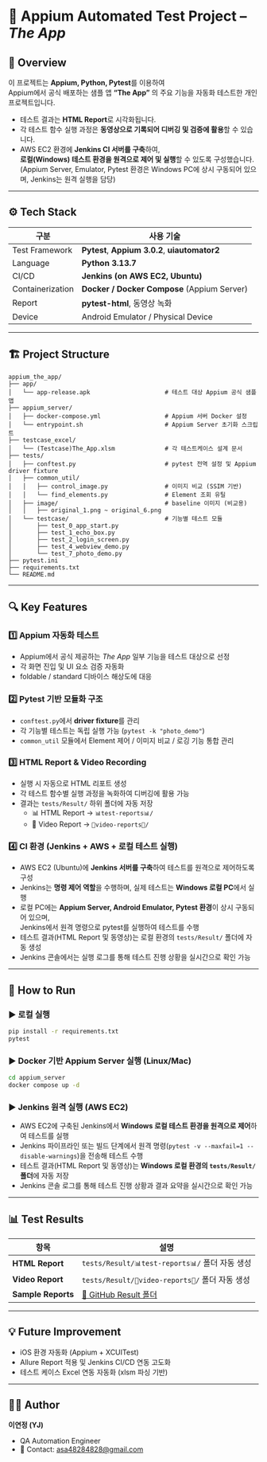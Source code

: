 # 📱 Appium Automated Test Project – *The App*

## 🧩 Overview
이 프로젝트는 **Appium, Python, Pytest**를 이용하여  
Appium에서 공식 배포하는 샘플 앱 **“The App”** 의 주요 기능을 자동화 테스트한 개인 프로젝트입니다.

- 테스트 결과는 **HTML Report**로 시각화됩니다.  
- 각 테스트 함수 실행 과정은 **동영상으로 기록되어 디버깅 및 검증에 활용**할 수 있습니다.  
- AWS EC2 환경에 **Jenkins CI 서버를 구축**하여,  
  **로컬(Windows) 테스트 환경을 원격으로 제어 및 실행**할 수 있도록 구성했습니다.  
  (Appium Server, Emulator, Pytest 환경은 Windows PC에 상시 구동되어 있으며, Jenkins는 원격 실행을 담당)

---

## ⚙️ Tech Stack
| 구분 | 사용 기술 |
|------|------------|
| Test Framework | **Pytest**, **Appium 3.0.2**, **uiautomator2** |
| Language | **Python 3.13.7** |
| CI/CD | **Jenkins (on AWS EC2, Ubuntu)** |
| Containerization | **Docker / Docker Compose** (Appium Server) |
| Report | **pytest-html**, 동영상 녹화 |
| Device | Android Emulator / Physical Device |

---

## 🏗️ Project Structure
```
appium_the_app/
├── app/
│   └── app-release.apk                     # 테스트 대상 Appium 공식 샘플 앱
├── appium_server/
│   ├── docker-compose.yml                  # Appium 서버 Docker 설정
│   └── entrypoint.sh                       # Appium Server 초기화 스크립트
├── testcase_excel/
│   └── (Testcase)The_App.xlsm              # 각 테스트케이스 설계 문서
├── tests/
│   ├── conftest.py                         # pytest 전역 설정 및 Appium driver fixture
│   ├── common_util/
│   │   ├── control_image.py                # 이미지 비교 (SSIM 기반)
│   │   └── find_elements.py                # Element 조회 유틸
│   ├── image/                              # baseline 이미지 (비교용)
│   │   ├── original_1.png ~ original_6.png
│   └── testcase/                           # 기능별 테스트 모듈
│       ├── test_0_app_start.py
│       ├── test_1_echo_box.py
│       ├── test_2_login_screen.py
│       ├── test_4_webview_demo.py
│       └── test_7_photo_demo.py
├── pytest.ini
├── requirements.txt
└── README.md
```

---

## 🔍 Key Features

### 1️⃣ **Appium 자동화 테스트**
- Appium에서 공식 제공하는 *The App* 일부 기능을 테스트 대상으로 선정  
- 각 화면 진입 및 UI 요소 검증 자동화  
- foldable / standard 디바이스 해상도에 대응  

### 2️⃣ **Pytest 기반 모듈화 구조**
- `conftest.py`에서 **driver fixture**를 관리  
- 각 기능별 테스트는 독립 실행 가능 (`pytest -k "photo_demo"`)  
- `common_util` 모듈에서 Element 제어 / 이미지 비교 / 로깅 기능 통합 관리  

### 3️⃣ **HTML Report & Video Recording**
- 실행 시 자동으로 HTML 리포트 생성  
- 각 테스트 함수별 실행 과정을 녹화하여 디버깅에 활용 가능  
- 결과는 `tests/Result/` 하위 폴더에 자동 저장  
  - 📊 HTML Report → `📊test-reports📊/`
  - 🎥 Video Report → `🎥video-reports🎥/`

### 4️⃣ **CI 환경 (Jenkins + AWS + 로컬 테스트 실행)**
- AWS EC2 (Ubuntu)에 **Jenkins 서버를 구축**하여 테스트를 원격으로 제어하도록 구성  
- Jenkins는 **명령 제어 역할**을 수행하며, 실제 테스트는 **Windows 로컬 PC**에서 실행  
- 로컬 PC에는 **Appium Server, Android Emulator, Pytest 환경**이 상시 구동되어 있으며,  
  Jenkins에서 원격 명령으로 pytest를 실행하여 테스트를 수행  
- 테스트 결과(HTML Report 및 동영상)는 로컬 환경의 `tests/Result/` 폴더에 자동 생성  
- Jenkins 콘솔에서는 실행 로그를 통해 테스트 진행 상황을 실시간으로 확인 가능

---

## 🚀 How to Run

### ▶️ 로컬 실행
```bash
pip install -r requirements.txt
pytest
```

### ▶️ Docker 기반 Appium Server 실행 (Linux/Mac)
```bash
cd appium_server
docker compose up -d
```

### ▶️ Jenkins 원격 실행 (AWS EC2)
- AWS EC2에 구축된 Jenkins에서 **Windows 로컬 테스트 환경을 원격으로 제어**하여 테스트를 실행  
- Jenkins 파이프라인 또는 빌드 단계에서 원격 명령(`pytest -v --maxfail=1 --disable-warnings`)을 전송해 테스트 수행  
- 테스트 결과(HTML Report 및 동영상)는 **Windows 로컬 환경의 `tests/Result/` 폴더**에 자동 저장  
- Jenkins 콘솔 로그를 통해 테스트 진행 상황과 결과 요약을 실시간으로 확인 가능

---

## 📊 Test Results
| 항목 | 설명 |
|------|------|
| **HTML Report** | `tests/Result/📊test-reports📊/` 폴더 자동 생성 |
| **Video Report** | `tests/Result/🎥video-reports🎥/` 폴더 자동 생성 |
| **Sample Reports** | [📁 GitHub Result 폴더](https://github.com/leeyeonjung/appium_the_app/tree/main/tests/Result) |

---

## 💡 Future Improvement
- iOS 환경 자동화 (Appium + XCUITest)
- Allure Report 적용 및 Jenkins CI/CD 연동 고도화
- 테스트 케이스 Excel 연동 자동화 (xlsm 파싱 기반)

---

## 👩‍💻 Author
**이연정 (YJ)**  
- QA Automation Engineer
- 📧 Contact: asa48284828@gmail.com
